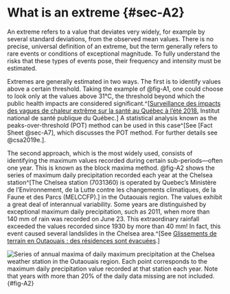 # What is an extreme {#sec-A2}

An extreme refers to a value that deviates very widely, for example by
several standard deviations, from the observed mean values. There is no
precise, universal definition of an extreme, but the term generally
refers to rare events or conditions of exceptional magnitude. To fully
understand the risks that these types of events pose, their frequency
and intensity must be estimated.

Extremes are generally estimated in two ways. The first is to identify
values above a certain threshold. Taking the example of @fig-A1, one
could choose to look only at the values above 31°C, the threshold beyond
which the public health impacts are considered significant.^[[Surveillance des impacts des vagues de chaleur extrême sur la santé au Québec à l’été 2018.](https://www.inspq.qc.ca/publications/surveillance-impacts-vagues-chaleur-extreme-sur-sante-quebec-l-ete-2018) Institut national de santé publique du Québec.] A statistical analysis known as the peaks-over-threshold (POT) method can
be used in this case^[See [Fact Sheet @sec-A7], which discusses the POT method. For further details see @csa2019e.].

The second approach, which is the most widely used, consists of
identifying the maximum values recorded during certain sub-periods—often
one year. This is known as the block maxima method. @fig-A2 shows the
series of maximum daily precipitation recorded each year at the Chelsea
station^[The Chelsea station (7031360) is operated by Quebec’s Ministère de
    l’Environnement, de la Lutte contre les changements climatiques,
    de la Faune et des Parcs (MELCCFP).] in the Outaouais region. The values exhibit a great deal of
interannual variability. Some years are distinguished by exceptional
maximum daily precipitation, such as 2011, when more than 140 mm of rain
was recorded on June 23. This extraordinary rainfall exceeded the values
recorded since 1930 by more than 40 mm! In fact, this event caused
several landslides in the Chelsea area.^[See [Glissements de terrain en Outaouais : des résidences sont évacuées](https://ici.radio-canada.ca/nouvelle/521729/glissement-terrain-outaouais).]

![Series of annual maxima of daily maximum precipitation at
the Chelsea weather station in the Outaouais region. Each point
corresponds to the maximum daily precipitation value recorded at that
station each year. Note that years with more than 20% of the daily data
missing are not included.
](media/A2.png){#fig-A2}

